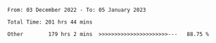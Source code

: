 <!--START_SECTION:waka-->

```text
From: 03 December 2022 - To: 05 January 2023

Total Time: 201 hrs 44 mins

Other        179 hrs 2 mins  >>>>>>>>>>>>>>>>>>>>>>---   88.75 %
```

<!--END_SECTION:waka-->